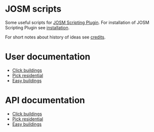 # JOSM scripts
Some useful scripts for [JOSM Scripting Plugin]. For installation of JOSM
Scripting Plugin see [installation].

[JOSM Scripting Plugin]: http://gubaer.github.io/josm-scripting-plugin/
[installation]: https://github.com/Gubaer/josm-scripting-plugin#for-josm-users

For short notes about history of ideas see [credits].

[credits]: ./doc/credits.md

# User documentation
- [Click buildings](./doc/user/click_buildings.md)
- [Pick residential](./doc/user/pick_residential.md)
- [Easy buildings](./doc/user/easy_buildings.md)

# API documentation
- [Click buildings](./doc/api/click_buildings.md)
- [Pick residential](./doc/api/pick_residential.md)
- [Easy buildings](./doc/api/easy_buildings.md)
